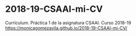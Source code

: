 # 2018-19-CSAAI-mi-CV
Currículum. Práctica 1 de la asignatura CSAAI. Curso 2018-19
https://monicagomezavila.github.io/2018-19-CSAAI-mi-CV/

